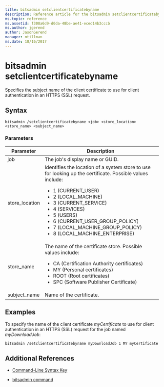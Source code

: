 ```yaml
---
title: bitsadmin setclientcertificatebyname
description: Reference article for the bitsadmin setclientcertificatebyname command, which specifies the subject name of the client certificate to use for client authentication in an HTTPS (SSL) request.
ms.topic: reference
ms.assetid: f308a6d9-d0da-48be-ae41-eced14b3cccb
ms.author: jgerend
author: JasonGerend
manager: mtillman
ms.date: 10/16/2017
---
```


# bitsadmin setclientcertificatebyname

Specifies the subject name of the client certificate to use for client authentication in an HTTPS (SSL) request.

## Syntax

```
bitsadmin /setclientcertificatebyname <job> <store_location> <store_name> <subject_name>
```

### Parameters

| Parameter | Description |
| -------------- | -------------- |
| job | The job's display name or GUID. |
| store_location | Identifies the location of a system store to use for looking up the certificate. Possible values include:<ul><li>1 (CURRENT_USER)</li><li>2 (LOCAL_MACHINE)</li><li>3 (CURRENT_SERVICE)</li><li>4 (SERVICES)</li><li>5 (USERS)</li><li>6 (CURRENT_USER_GROUP_POLICY)</li><li>7 (LOCAL_MACHINE_GROUP_POLICY)</li><li>8 (LOCAL_MACHINE_ENTERPRISE)</li></ul> |
| store_name | The name of the certificate store. Possible values include:<ul><li>CA (Certification Authority certificates)</li><li>MY (Personal certificates)</li><li>ROOT (Root certificates)</li><li>SPC (Software Publisher Certificate)</li></ul> |
| subject_name | Name of the certificate. |

## Examples

To specify the name of the client certificate *myCertificate* to use for client authentication in an HTTPS (SSL) request for the job named *myDownloadJob*:

```
bitsadmin /setclientcertificatebyname myDownloadJob 1 MY myCertificate
```

## Additional References

- [Command-Line Syntax Key](command-line-syntax-key.md)

- [bitsadmin command](bitsadmin.md)
